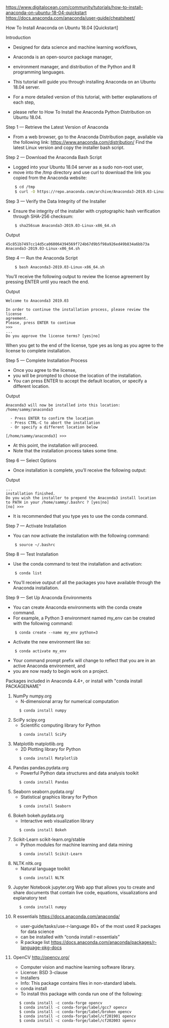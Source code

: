 https://www.digitalocean.com/community/tutorials/how-to-install-anaconda-on-ubuntu-18-04-quickstart
https://docs.anaconda.com/anaconda/user-guide/cheatsheet/

How To Install Anaconda on Ubuntu 18.04 [Quickstart]

Introduction
- Designed for data science and machine learning workflows, 
- Anaconda is an open-source package manager, 
- environment manager, and distribution of the Python and R programming languages.

- This tutorial will guide you through installing Anaconda on an Ubuntu 18.04 server. 
- For a more detailed version of this tutorial, with better explanations of each step, 
- please refer to How To Install the Anaconda Python Distribution on Ubuntu 18.04.

Step 1 — Retrieve the Latest Version of Anaconda
- From a web browser, go to the Anaconda Distribution page, available via the following link:
    https://www.anaconda.com/distribution/
Find the latest Linux version and copy the installer bash script.

Step 2 — Download the Anaconda Bash Script
- Logged into your Ubuntu 18.04 server as a sudo non-root user, 
- move into the /tmp directory and use curl to download the link you copied from the Anaconda website:
```bash
    $ cd /tmp
    $ curl -O https://repo.anaconda.com/archive/Anaconda3-2019.03-Linux-x86_64.sh
 ```
Step 3 — Verify the Data Integrity of the Installer
- Ensure the integrity of the installer with cryptographic hash verification through SHA-256 checksum:
```
    $ sha256sum Anaconda3-2019.03-Linux-x86_64.sh
```
Output
```
45c851b7497cc14d5ca060064394569f724b67d9b5f98a926ed49b834a6bb73a  Anaconda3-2019.03-Linux-x86_64.sh
```

Step 4 — Run the Anaconda Script
```
    $ bash Anaconda3-2019.03-Linux-x86_64.sh
``` 
You’ll receive the following output to review the license agreement by pressing ENTER until you reach the end.

Output
```
Welcome to Anaconda3 2019.03

In order to continue the installation process, please review the license
agreement.
Please, press ENTER to continue
>>>
...
Do you approve the license terms? [yes|no]
```
When you get to the end of the license, type yes as long as you agree to the license to complete installation.

Step 5 — Complete Installation Process
- Once you agree to the license, 
- you will be prompted to choose the location of the installation. 
- You can press ENTER to accept the default location, or specify a different location.

Output
```
Anaconda3 will now be installed into this location:
/home/sammy/anaconda3

  - Press ENTER to confirm the location
  - Press CTRL-C to abort the installation
  - Or specify a different location below

[/home/sammy/anaconda3] >>>
```
- At this point, the installation will proceed. 
- Note that the installation process takes some time.

Step 6 — Select Options
- Once installation is complete, you’ll receive the following output:

Output
```
...
installation finished.
Do you wish the installer to prepend the Anaconda3 install location
to PATH in your /home/sammy/.bashrc ? [yes|no]
[no] >>>
```
- It is recommended that you type yes to use the conda command.

Step 7 — Activate Installation
- You can now activate the installation with the following command:
```
    $ source ~/.bashrc
``` 
Step 8 — Test Installation
- Use the conda command to test the installation and activation:
```
    $ conda list
``` 
- You’ll receive output of all the packages you have available through the Anaconda installation.

Step 9 — Set Up Anaconda Environments
- You can create Anaconda environments with the conda create command. 
- For example, a Python 3 environment named my_env can be created with the following command:
```
    $ conda create --name my_env python=3
```
- Activate the new environment like so:
```
    $ conda activate my_env
``` 
- Your command prompt prefix will change to reflect that you are in an active Anaconda environment, and 
- you are now ready to begin work on a project.

Packages included in Anaconda 4.4+, or install with "conda install PACKAGENAME"

1. NumPy                numpy.org
    - N-dimensional array for numerical computation
```
      $ conda install numpy
```
2. SciPy                scipy.org
    - Scientific computing library for Python
```
      $ conda install SciPy
```
3. Matplotlib           matplotlib.org
    - 2D Plotting library for Python
```
      $ conda install Matplotlib
```
4. Pandas               pandas.pydata.org
    - Powerful Python data structures and data analysis toolkit
```
      $ conda install Pandas
```
5. Seaborn              seaborn.pydata.org/
    - Statistical graphics library for Python
```
      $ conda install Seaborn
```
6. Bokeh                bokeh.pydata.org
    - Interactive web visualization library
```
      $ conda install Bokeh
```
7. Scikit-Learn         scikit-learn.org/stable
    - Python modules for machine learning and data mining
```
      $ conda install Scikit-Learn 
```
8. NLTK                 nltk.org
    - Natural language toolkit
```
      $ conda install NLTK
```
9. Jupyter Notebook     jupyter.org
Web app that allows you to create and share
documents that contain live code, equations,
visualizations and explanatory text
```
      $ conda install numpy
```
10. R essentials        https://docs.anaconda.com/anaconda/
    - user-guide/tasks/use-r-language 80+ of the most used R packages for data science 
    - can be installed with “conda install r-essentials”
    - R package list    https://docs.anaconda.com/anaconda/packages/r-language-pkg-docs

11. OpenCV              http://opencv.org/
    - Computer vision and machine learning software library.
    - License: BSD 3-clause
    - Installers
    - Info: This package contains files in non-standard labels.
    - conda install 
    - To install this package with conda run one of the following:
```
      $ conda install -c conda-forge opencv
      $ conda install -c conda-forge/label/gcc7 opencv
      $ conda install -c conda-forge/label/broken opencv
      $ conda install -c conda-forge/label/cf201901 opencv
      $ conda install -c conda-forge/label/cf202003 opencv
